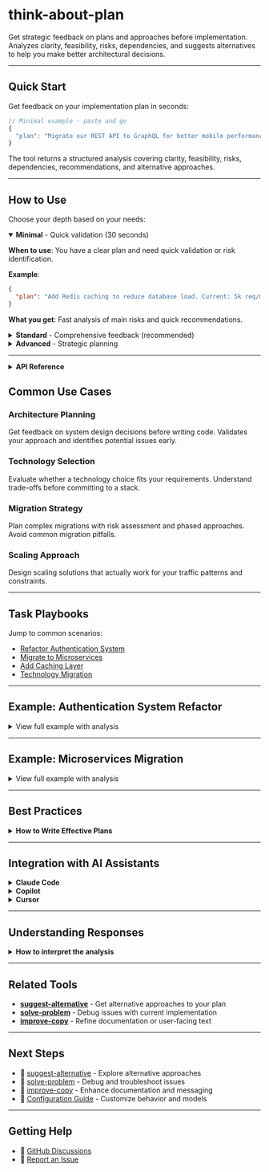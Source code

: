 # think-about-plan

Get strategic feedback on plans and approaches before implementation. Analyzes clarity, feasibility, risks, dependencies, and suggests alternatives to help you make better architectural decisions.

---

## Quick Start

Get feedback on your implementation plan in seconds:

```typescript
// Minimal example - paste and go
{
  "plan": "Migrate our REST API to GraphQL for better mobile performance. Current: 100k users, Node.js/Express, React Native app."
}
```

The tool returns a structured analysis covering clarity, feasibility, risks, dependencies, recommendations, and alternative approaches.

---

## How to Use

Choose your depth based on your needs:

<details open>
<summary><strong>Minimal</strong> - Quick validation (30 seconds)</summary>

**When to use**: You have a clear plan and need quick validation or risk identification.

**Example**:

```json
{
  "plan": "Add Redis caching to reduce database load. Current: 5k req/min, PostgreSQL, 200ms average response time."
}
```

**What you get**: Fast analysis of main risks and quick recommendations.

</details>

<details>
<summary><strong>Standard</strong> - Comprehensive feedback (recommended)</summary>

**When to use**: Planning a significant change and need thorough analysis before committing.

**Example**:

```json
{
  "plan": "Refactor authentication to OAuth 2.0 with JWT tokens. Current: session cookies, 50k users, Node.js/React stack. Timeline: 2 months, team of 3. Need backward compatibility during migration.",
  "context": "Concerned about breaking existing sessions and token storage security",
  "goals": ["Zero downtime migration", "Improved API security", "Better mobile support"]
}
```

**What you get**:

- Detailed clarity assessment identifying ambiguities
- Realistic feasibility analysis with timeline validation
- Comprehensive risk evaluation (technical, security, operational)
- Full dependency mapping
- Prioritized recommendations with phased migration plan
- Multiple alternative approaches with trade-offs

</details>

<details>
<summary><strong>Advanced</strong> - Strategic planning</summary>

**When to use**: Complex multi-system changes, migrations, or architectural decisions with significant business impact.

**Example**:

```json
{
  "plan": "Migrate 200k LOC monolithic e-commerce platform to microservices. Current: Python monolith, 100k daily users, 500 req/sec peak. Target: 5-7 services (auth, products, orders, payments, shipping). Timeline: 6 months, team: 8 developers, budget: $50k infrastructure.",
  "context": "Platform stability is critical - can't afford extended downtime. Team has mixed experience with microservices.",
  "goals": ["Better scalability", "Independent deployment", "Team autonomy"],
  "constraints": [
    "24/7 uptime requirement",
    "PCI compliance for payments",
    "Limited DevOps expertise"
  ]
}
```

**What you get**:

- Strategic assessment of approach viability
- Detailed risk matrix with mitigation strategies
- Infrastructure dependency planning
- Phased implementation roadmap
- Cost-benefit analysis
- Multiple architectural alternatives (modular monolith, hybrid, serverless)
- Operational readiness requirements

</details>

---

<details>
<summary><strong>API Reference</strong></summary>

### Parameters

| Parameter        | Type     | Required | Description                                                                   |
| ---------------- | -------- | -------- | ----------------------------------------------------------------------------- |
| `plan`           | string   | Yes      | Your implementation plan or approach (50-500 words recommended)               |
| `context`        | string   | No       | Additional context, constraints, or concerns                                  |
| `goals`          | string[] | No       | What you're trying to achieve                                                 |
| `constraints`    | string[] | No       | Limitations (budget, time, team, technology)                                  |
| `preferredModel` | enum     | No       | GPT model to use: `gpt-5`, `gpt-5-mini`, `gpt-5-nano` (default: `gpt-5-mini`) |

### Response Structure

The tool returns a structured analysis with six sections:

1. **Clarity Assessment** - How well-defined is your plan?
2. **Feasibility Analysis** - Is it realistic given your constraints?
3. **Risk Evaluation** - What could go wrong?
4. **Dependencies Identification** - What do you need in place?
5. **Recommendations** - How to improve your plan
6. **Alternative Approaches** - Different ways to achieve the goal

</details>

## Common Use Cases

### Architecture Planning

Get feedback on system design decisions before writing code. Validates your approach and identifies potential issues early.

### Technology Selection

Evaluate whether a technology choice fits your requirements. Understand trade-offs before committing to a stack.

### Migration Strategy

Plan complex migrations with risk assessment and phased approaches. Avoid common migration pitfalls.

### Scaling Approach

Design scaling solutions that actually work for your traffic patterns and constraints.

---

## Task Playbooks

Jump to common scenarios:

- [Refactor Authentication System](#example-authentication-system-refactor)
- [Migrate to Microservices](#example-microservices-migration)
- [Add Caching Layer](#quick-start)
- [Technology Migration](#migration-strategy)

---

## Example: Authentication System Refactor

<details>
<summary>View full example with analysis</summary>

**Input:**

```json
{
  "plan": "Refactor authentication to OAuth 2.0 with JWT tokens and refresh token rotation. Currently using session cookies. 50k users, Node.js backend, React frontend. Timeline: 2 months, team of 3 developers. Need backward compatibility during migration."
}
```

**Response Summary:**

```markdown
## Clarity Assessment

✓ Well-defined: OAuth 2.0 with JWT + refresh tokens
✓ Clear context: 50k users, Node.js/React stack
✓ Specific timeline: 2 months
⚠ Ambiguous: Token expiration times not specified
⚠ Missing: Error handling strategy during migration

## Feasibility Analysis

✓ Timeline realistic for experienced team
✓ Technology stack compatible
⚠ Backward compatibility adds complexity
⚠ Consider 3 months for thorough testing

## Risk Evaluation

🔴 HIGH: Breaking existing sessions during cutover
🟡 MEDIUM: Token storage security on client
🟡 MEDIUM: Refresh token rotation complexity
🟢 LOW: OAuth 2.0 is well-documented standard

## Dependencies

- OAuth 2.0 provider (Auth0, Okta, or custom)
- Token storage strategy (httpOnly cookies vs localStorage)
- API endpoint updates for token handling
- Frontend state management for auth
- Database schema updates for refresh tokens

## Recommendations

1. **Phase the migration**
   - Week 1-2: Set up OAuth 2.0 infrastructure
   - Week 3-4: Implement JWT handling
   - Week 5-6: Gradual user migration
   - Week 7-8: Monitoring and bug fixes

2. **Maintain both systems temporarily**
   - Support session cookies AND JWT during migration
   - Gradual user migration reduces risk

3. **Security best practices**
   - Use httpOnly, Secure, SameSite cookies for tokens
   - Implement refresh token rotation
   - Set appropriate token expiration (15min access, 7d refresh)

4. **Testing strategy**
   - Load test with 10k+ concurrent users
   - Security audit before production
   - Gradual rollout with feature flags

## Alternative Approaches

1. **Simpler: Upgrade existing sessions**
   - Add JWT to existing session system
   - Less disruptive, faster implementation
   - Trade-off: Mixed architecture

2. **More robust: Use established provider**
   - Auth0 or Okta instead of custom OAuth
   - Faster setup, better security
   - Trade-off: Additional cost (~$200/mo)

3. **Gradual: Hybrid approach**
   - New users get OAuth + JWT
   - Existing users migrate on next login
   - Trade-off: Longer migration period
```

</details>

---

## Example: Microservices Migration

<details>
<summary>View full example with analysis</summary>

**Input:**

```json
{
  "plan": "Migrate monolithic e-commerce platform to microservices. Current: 200k LOC Python monolith, 100k daily users, 500 req/sec peak. Target: 5-7 microservices (auth, products, orders, payments, shipping). Timeline: 6 months. Team: 8 developers. Budget: $50k infrastructure."
}
```

**Response Summary:**

```markdown
## Clarity Assessment

✓ Clear decomposition strategy
✓ Realistic team size
✓ Specific metrics provided
⚠ Ambiguous: Communication protocol not specified
⚠ Missing: Data migration strategy

## Feasibility Analysis

⚠ 6 months is aggressive for 200k LOC migration
✓ Team size adequate if experienced
⚠ $50k may be tight for multi-region deployment
🔴 Risk: "Big bang" migration is high-risk

## Risk Evaluation

🔴 HIGH: Data consistency across services
🔴 HIGH: Distributed transactions (orders + payments)
🟡 MEDIUM: Increased operational complexity
🟡 MEDIUM: Network latency between services
🟢 LOW: Technology choice (Python supports async well)

## Dependencies

- Service mesh (Istio, Linkerd) or API gateway
- Message broker (RabbitMQ, Kafka) for async communication
- Distributed tracing (Jaeger, Zipkin)
- Centralized logging (ELK, Datadog)
- Service discovery (Consul, Eureka)
- Container orchestration (Kubernetes)

## Recommendations

1. **Strangler Fig Pattern instead of Big Bang**
   - Extract one service at a time
   - Start with authentication (lowest coupling)
   - Validate each service before next migration
   - Timeline becomes 12-18 months realistically

2. **Start with payments service**
   - Most isolated, clear boundaries
   - Immediate value: PCI DSS compliance
   - Lower risk for first extraction

3. **Shared database initially**
   - Keep shared database during migration
   - Split databases only after services are stable
   - Reduces data consistency risks

4. **Infrastructure automation**
   - Invest first month in K8s setup, CI/CD
   - Infrastructure as Code (Terraform)
   - Automated testing and deployment

## Alternative Approaches

1. **Simpler: Modular monolith**
   - Refactor monolith into modules with clear boundaries
   - 80% of microservices benefits, 20% of complexity
   - Timeline: 3 months
   - Cost: $5k (much cheaper)

2. **Hybrid: Extract only problematic services**
   - Keep most of monolith
   - Extract only scaling bottlenecks (e.g., product search)
   - Timeline: 4 months
   - Lower risk

3. **Serverless-first**
   - Use AWS Lambda/GCP Cloud Functions
   - Lower operational burden
   - Trade-off: Vendor lock-in, cold starts
```

</details>

---

## Best Practices

<details>
<summary><strong>How to Write Effective Plans</strong></summary>

### Provide Sufficient Context

**Good:**

```
Planning to implement caching with Redis. Current system: Node.js API
serving 10k req/min, PostgreSQL database, average query time 200ms.
Goal: Reduce to <50ms. Budget: $100/mo. Timeline: 2 weeks.
```

**Bad:**

```
Should I use Redis for caching?
```

---

### 2. Be Specific About Constraints

Include:

- Timeline and deadlines
- Team size and experience level
- Budget limitations
- Technology constraints
- Business requirements

---

### 3. State Your Assumptions

Make explicit what you're assuming:

```
I'm planning to use Docker Compose for local development and Kubernetes
for production. Assuming our team has K8s experience and we have
existing K8s infrastructure.
```

---

### Ask Focused Questions

Frame your plan clearly rather than asking open-ended questions.

**Good**: "I'm planning to implement rate limiting using Redis sorted sets with a sliding window algorithm. What do you think?"

**Bad**: "How should I implement rate limiting?"

</details>

---

## Integration with AI Assistants

<details>
<summary><strong>Claude Code</strong></summary>

```
Can you use kortx-mcp to think about my plan to implement
event sourcing for our order management system?
```

</details>

<details>
<summary><strong>Copilot</strong></summary>

```
@mcp:kortx-mcp think-about-plan
I'm planning to implement event sourcing...
```

</details>

<details>
<summary><strong>Cursor</strong></summary>

```
@mcp:kortx-mcp I'm planning to migrate our REST API to GraphQL...
```

</details>

---

## Understanding Responses

<details>
<summary><strong>How to interpret the analysis</strong></summary>

### Clarity Indicators

- **✓ Well-defined**: Your plan is clear on this aspect
- **⚠ Ambiguous**: Needs more detail or clarification
- **✗ Missing**: Critical information not provided

### Risk Levels

- **🔴 HIGH**: Serious concern, requires immediate attention
- **🟡 MEDIUM**: Important but manageable with proper planning
- **🟢 LOW**: Minor concern, easy to address

### Recommendation Priority

1. **Critical**: Must address before proceeding
2. **Important**: Should address for better outcomes
3. **Optional**: Nice to have, consider if time permits

</details>

---

## Related Tools

- **[suggest-alternative](./suggest-alternative.md)** - Get alternative approaches to your plan
- **[solve-problem](./solve-problem.md)** - Debug issues with current implementation
- **[improve-copy](./improve-copy.md)** - Refine documentation or user-facing text

---

## Next Steps

- 📖 [suggest-alternative](./suggest-alternative.md) - Explore alternative approaches
- 📖 [solve-problem](./solve-problem.md) - Debug and troubleshoot issues
- 📖 [improve-copy](./improve-copy.md) - Enhance documentation and messaging
- 🔧 [Configuration Guide](../configuration.md) - Customize behavior and models

---

## Getting Help

- 💬 [GitHub Discussions](https://github.com/effatico/kortx-mcp/discussions)
- 🐛 [Report an Issue](https://github.com/effatico/kortx-mcp/issues)
